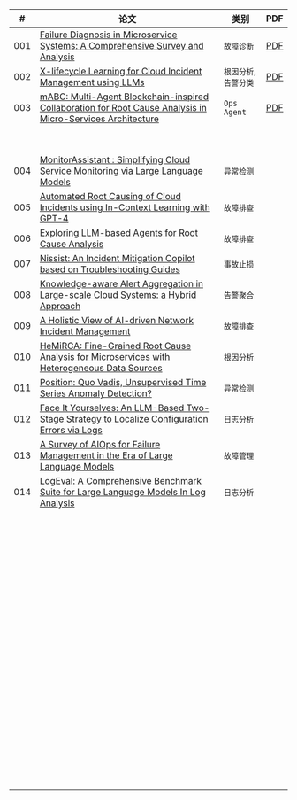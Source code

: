 | #    | 论文                                                         | 类别                  | PDF                                       |
| ---- | ------------------------------------------------------------ | --------------------- | ----------------------------------------- |
| 001  | [Failure Diagnosis in Microservice Systems: A Comprehensive Survey and Analysis](https://arxiv.org/pdf/2407.01710) | `故障诊断`            | [PDF](./papers/archives/2407.01710v1.pdf) |
| 002  | [X-lifecycle Learning for Cloud Incident Management using LLMs](https://arxiv.org/pdf/2404.03662) | `根因分析`,`告警分类` | [PDF](./papers/archives/2404.03662v1.pdf) |
| 003  | [mABC: Multi-Agent Blockchain-inspired Collaboration for Root Cause Analysis in Micro-Services Architecture](https://arxiv.org/pdf/2404.12135) | `Ops Agent`           | [PDF](./papers/archives/2404.12135v2.pdf) |
|      |                                                              |                       |                                           |
|      |                                                              |                       |                                           |
|      |                                                              |                       |                                           |
|      |                                                              |                       |                                           |
|      |                                                              |                       |                                           |
|      |                                                              |                       |                                           |
|      |                                                              |                       |                                           |
|      |                                                              |                       |                                           |
| 004  | [MonitorAssistant : Simplifying Cloud Service Monitoring via Large Language Models](https://netman.aiops.org/wp-content/uploads/2024/05/MonitorAssistant_CameraReady-v1.4_submitted.pdf) | `异常检测`            |                                           |
| 005  | [Automated Root Causing of Cloud Incidents using In-Context Learning with GPT-4](https://arxiv.org/pdf/2401.13810) | `故障排查`            |                                           |
| 006  | [Exploring LLM-based Agents for Root Cause Analysis](https://arxiv.org/pdf/2403.04123) | `故障排查`            |                                           |
| 007  | [Nissist: An Incident Mitigation Copilot based on Troubleshooting Guides](https://arxiv.org/pdf/2402.17531) | `事故止损`            |                                           |
| 008  | [Knowledge-aware Alert Aggregation in Large-scale Cloud Systems: a Hybrid Approach](https://arxiv.org/pdf/2403.06485) | `告警聚合`            |                                           |
| 009  | [A Holistic View of AI-driven Network Incident Management](https://dl.acm.org/doi/pdf/10.1145/3626111.3628176) | `故障排查`            |                                           |
| 010  | [HeMiRCA: Fine-Grained Root Cause Analysis for Microservices with Heterogeneous Data Sources](https://dl.acm.org/doi/pdf/10.1145/3674726) | `根因分析`            |                                           |
| 011  | [Position: Quo Vadis, Unsupervised Time Series Anomaly Detection?](https://arxiv.org/pdf/2405.02678) | `异常检测`            |                                           |
| 012  | [Face It Yourselves: An LLM-Based Two-Stage Strategy to Localize Configuration Errors via Logs](https://arxiv.org/pdf/2404.00640v2) | `日志分析`            |                                           |
| 013  | [A Survey of AIOps for Failure Management in the Era of Large Language Models](https://arxiv.org/pdf/2406.11213) | `故障管理`            |                                           |
| 014  | [LogEval: A Comprehensive Benchmark Suite for Large Language Models In Log Analysis](https://arxiv.org/pdf/2407.01896) | `日志分析`            |                                           |
|      |                                                              |                       |                                           |
|      |                                                              |                       |                                           |
|      |                                                              |                       |                                           |
|      |                                                              |                       |                                           |
|      |                                                              |                       |                                           |
|      |                                                              |                       |                                           |
|      |                                                              |                       |                                           |
|      |                                                              |                       |                                           |
|      |                                                              |                       |                                           |
|      |                                                              |                       |                                           |
|      |                                                              |                       |                                           |
|      |                                                              |                       |                                           |
|      |                                                              |                       |                                           |
|      |                                                              |                       |                                           |
|      |                                                              |                       |                                           |
|      |                                                              |                       |                                           |
|      |                                                              |                       |                                           |
|      |                                                              |                       |                                           |
|      |                                                              |                       |                                           |
|      |                                                              |                       |                                           |
|      |                                                              |                       |                                           |
|      |                                                              |                       |                                           |
|      |                                                              |                       |                                           |
|      |                                                              |                       |                                           |
|      |                                                              |                       |                                           |
|      |                                                              |                       |                                           |
|      |                                                              |                       |                                           |
|      |                                                              |                       |                                           |
|      |                                                              |                       |                                           |
|      |                                                              |                       |                                           |
|      |                                                              |                       |                                           |
|      |                                                              |                       |                                           |
|      |                                                              |                       |                                           |
|      |                                                              |                       |                                           |
|      |                                                              |                       |                                           |
|      |                                                              |                       |                                           |
|      |                                                              |                       |                                           |
|      |                                                              |                       |                                           |
|      |                                                              |                       |                                           |
|      |                                                              |                       |                                           |
|      |                                                              |                       |                                           |
|      |                                                              |                       |                                           |
|      |                                                              |                       |                                           |
|      |                                                              |                       |                                           |
|      |                                                              |                       |                                           |
|      |                                                              |                       |                                           |
|      |                                                              |                       |                                           |
|      |                                                              |                       |                                           |
|      |                                                              |                       |                                           |
|      |                                                              |                       |                                           |
|      |                                                              |                       |                                           |
|      |                                                              |                       |                                           |
|      |                                                              |                       |                                           |
|      |                                                              |                       |                                           |
|      |                                                              |                       |                                           |
|      |                                                              |                       |                                           |
|      |                                                              |                       |                                           |
|      |                                                              |                       |                                           |
|      |                                                              |                       |                                           |
|      |                                                              |                       |                                           |
|      |                                                              |                       |                                           |
|      |                                                              |                       |                                           |
|      |                                                              |                       |                                           |
|      |                                                              |                       |                                           |
|      |                                                              |                       |                                           |
|      |                                                              |                       |                                           |
|      |                                                              |                       |                                           |
|      |                                                              |                       |                                           |
|      |                                                              |                       |                                           |
|      |                                                              |                       |                                           |
|      |                                                              |                       |                                           |
|      |                                                              |                       |                                           |
|      |                                                              |                       |                                           |
|      |                                                              |                       |                                           |
|      |                                                              |                       |                                           |
|      |                                                              |                       |                                           |
|      |                                                              |                       |                                           |
|      |                                                              |                       |                                           |
|      |                                                              |                       |                                           |
|      |                                                              |                       |                                           |
|      |                                                              |                       |                                           |
|      |                                                              |                       |                                           |
|      |                                                              |                       |                                           |
|      |                                                              |                       |                                           |

